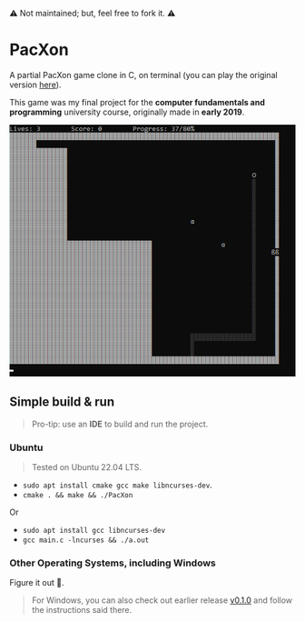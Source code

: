 :warning: Not maintained; but, feel free to fork it. :warning:

# PacXon

A partial PacXon game clone in C, on terminal (you can play the original version [here](https://www.pacxon.net/)).

This game was my final project for the **computer fundamentals and programming** university course, originally made in **early 2019**.

![A Screenshot](./Screenshot.png)

## Simple build & run

> Pro-tip: use an **IDE** to build and run the project.

### Ubuntu

> Tested on Ubuntu 22.04 LTS.

- `sudo apt install cmake gcc make libncurses-dev`.
- `cmake . && make && ./PacXon`

Or

- `sudo apt install gcc libncurses-dev`
- `gcc main.c -lncurses && ./a.out`

### Other Operating Systems, including Windows

Figure it out :slightly_smiling_face:.

> For Windows, you can also check out earlier release [v0.1.0](https://github.com/agcom/pacxon/releases/tag/v0.1.0) and follow the instructions said there.
